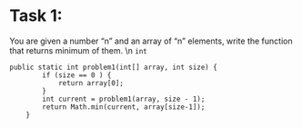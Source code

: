 # Task 1: 
You are given a number “n” and an array of “n” elements, write the function that returns minimum of them. \n
`int`
```
public static int problem1(int[] array, int size) {
        if (size == 0 ) {
            return array[0];
        }
        int current = problem1(array, size - 1);
        return Math.min(current, array[size-1]);
    }
```


# 
